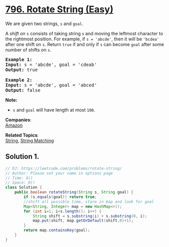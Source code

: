 # [796. Rotate String (Easy)](https://leetcode.com/problems/rotate-string/)

<p>We are given two strings, <code>s</code> and <code>goal</code>.</p>

<p>A <em>shift on </em><code>s</code> consists of taking string <code>s</code> and moving the leftmost character to the rightmost position. For example, if <code>s = 'abcde'</code>, then it will be <code>'bcdea'</code> after one shift on <code>s</code>. Return <code>true</code> if and only if <code>s</code> can become <code>goal</code> after some number of shifts on <code>s</code>.</p>

<pre><strong>Example 1:</strong>
<strong>Input:</strong> s = 'abcde', goal = 'cdeab'
<strong>Output:</strong> true

<strong>Example 2:</strong>
<strong>Input:</strong> s = 'abcde', goal = 'abced'
<strong>Output:</strong> false
</pre>

<p><strong>Note:</strong></p>

<ul>
	<li><code>s</code> and <code>goal</code> will have length at most <code>100</code>.</li>
</ul>

**Companies**:  
[Amazon](https://leetcode.com/company/amazon)

**Related Topics**:  
[String](https://leetcode.com/tag/string/), [String Matching](https://leetcode.com/tag/string-matching/)

## Solution 1.

```java
// OJ: https://leetcode.com/problems/rotate-string/
// Author: Please set your name in options page
// Time: O()
// Space: O()
class Solution {
    public boolean rotateString(String s, String goal) {
        if (s.equals(goal)) return true;
        //shift all possible time, store in map and look for goal
        Map<String, Integer> map = new HashMap<>();
        for (int i=1; i<s.length(); i++) {
            String shift = s.substring(i) + s.substring(0, i);
            map.put(shift, map.getOrDefault(shift,0)+1);
        }
        return map.containsKey(goal);
    }
}

```
